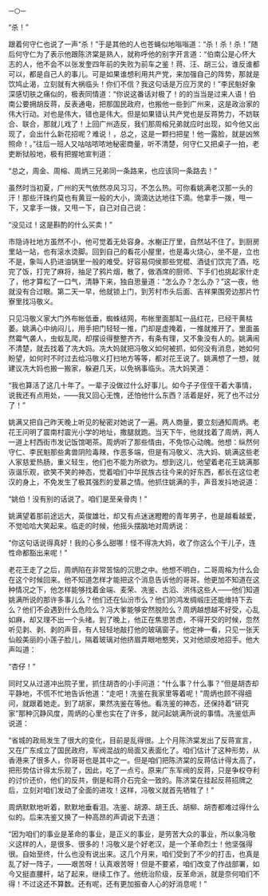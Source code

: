     一〇一 

   “杀！”

   跟着何守仁也说了一声“杀！”于是其他的人也苍蝇似地嗡嗡道：“杀！杀！杀！”随后何守仁为了表示他跟陈济棠是熟人，就称呼他的别字开言道：“伯南公是心怀大志的人，他不会不以张发奎四年前的失败为前车之鉴！蒋、汪、胡三公，谁反谁都可以，都是自己人的事儿。可是如果谁想利用共产党，来加强自己的阵势，那就是饮鸠止渴，立刻就有大祸临头！你们不信？我这句话是万应万灵的！”李民魁好象深感切肤之痛似的，极表同情道：“你说这番话对极了！的的当当是过来人语！伯南公要拥胡反蒋，反表通电，把那国民政府，也搬他一些到广州来，这是政治家的伟大行动。对也是伟大，错也是伟大。但是如果错认共产党也是反蒋势力，不妨联合、联合，那就儿戏了！上回广州造反，我们那周榕兄弟就应时出现，如今他又出现了，会出什么新花招呢？难说！，总之，这是一颗扫把星！他一露脸，就是凶煞照命！。”往后一班人又咕咕哝哝地秘密商量，听不清楚，何守仁又把桌子一拍，老吏断狱般地，极有把握地宣判道：

   “总之，周金、周榕、周炳三兄弟同一条路来，也应该同一条路去！”

   虽然时当初夏，广州的天气依然凉风习习，不怎么热。可你看姚满老汉那一头的汗！那些汗珠约莫也有黄豆一般的大小，滴滴达达地往下滴。他拿手一拨，甩一下，又拿手一拨，又甩一下，自己对自己说：

   “没见过！这是斟酌的什么买卖！”

   市隐诗社地方虽然不小，他可觉着无处容身。水榭正厅里，自然站不住了。到厨房里站一站，也有滚水烫脚。回到自己的看花小屋里，也是毒火烧心，坐不是，立也不是，象叫人扔进油锅里一般的难受。好容易伺侯那些党棍、酒徒们饮完了酒，吃完了饭，打完了麻将，抽足了鸦片烟，散了，做酒席的厨师、下手们也挑起家什走了，他才算松了一口气，清静下来，独自思量道：“怎么办？怎么办？”这一夜，他就没有合过眼。第二天一早，他就锁上门，到芳村市头后面、吉祥果围旁边那片竹寮里找冯敬义。

   只见冯敬义家大门外布帐低垂，蜘蛛结网，布帐里面那缸一品红花，已经干黄枯萎。姚满心中纳闷儿，用手把门轻轻一推，门却是虚掩着，一推就推开了。里面虽然霉气袭人，虫蚁乱爬，却摆设得整整齐齐，有条有理，又不象没有人的。姚满闹不清楚，就去找着了冼大妈。冼大妈就把冯敬义如何被抓，如何没有消息，她如何盼望，如何时不时过去给冯敬义打扫地方等等，都对花王说了。姚满想了一想，就建议冼大妈也搬一搬家，躲避几天，以免祸事临头。冼大妈笑道：

   “我也算活了这几十年了。一辈子没做过什么好事儿。如今子子侄侄干着大事情，说我还有点用处，——我又回心无愧，还怕他什么东西？活着是好，死了也不过分了！”

   姚满又把自己昨天晚上听见的秘密对她说了一遍。两人商量，要立刻通知周炳。老花王问明了震南村震光小学的地址，撒腿就跑。当天下午，他就找着了周炳，两人一道上村西街市发记饭馆喝茶。周炳听了那些情由，不免惊心动魄。他想：纵然何守仁、李民魁那些禽兽阴险毒辣，作恶多端，但是有冯敬义、冼大妈、姚满这些老人家慈爱热肠，重义轻生，他们也不能为所欲为。想到这儿，他望着老花王姚满那诙谐乐观，欲笑不笑的神态，觉着咱们中华民族古往今来的好东西，都长在这位老汉的身上，不免发生了极其强烈的爱慕之情。他抓住姚满的手，声音发抖地说道：

   “姚伯！没有别的话说了。咱们是至亲骨肉！”

   姚满望着那前途远大，英俊雄壮，却又有点迷迷瞪瞪的青年男子，也是越看越爱，不觉哈哈大笑起来。临走的时候，他摇头摆脑地对周炳说：

   “你这句话说得真好！我的心多么甜哪！怪不得冼大妈，收了你这么个干儿子，连性命都豁出来呢！”

   老花王走了之后，周炳陷在非常苦恼的沉思之中。他想不明白，二哥周榕为什么会在这个时候回来。他不知道怎样才能把这个消息告诉他的哥哥。他更加不知道在这种情况之下，他怎样能够找着金端、麦荣、冼鉴、古滔、洪伟这些人——他们知道姚满所说的那许多事儿么？他们还在仙汾市么？他们的鸿发绸缎庄还能维持下去么？他们不会遇到什么危险么？冯大爹能够安然脱险么？周炳越想越不好受，心乱如麻，却又理不出一个头绪。到了晚上，他正在焦思苦虑，不得开交的时候，忽然听见剥、剥、剥的声音，有人轻轻地敲打他的玻璃窗子。他定神一看，只见一张天仙般美丽的小莲子脸儿，隔着玻璃对他挤眉弄眼地憨笑，又对他顽皮地招手。他大声叫道：

   “杏仔！”

   同时又从过道冲出院子里，抓住胡杏的小手问道：“什么事？什么事？”但是胡杏却平静地，不慌不忙地告诉他道：“走吧！冼鉴在我家里等着呢！”周炳也顾不得细问，就跟着她走。到了胡家，果然冼鉴在等他。看冼鉴的神态，还保持着“研究家”那种沉静风度，周炳的心里也实在了许多，就问起姚满所说的事情。冼鉴低声说道：

   “省城的政局发生了很大的变化，目前是乱得很。上个月陈济棠发出了反蒋宣言，又在广东成立了国民政府，军阀混战的局面又表面化了。咱们估计了这种形势，从香港来了很多人，你哥哥也是其中之一。但是咱们把陈济棠的反蒋估计得太高了，把形势估计得太乐观了，因此，吃了一点亏。原来广东军阀的反蒋，只是争权夺利的讨价还价，他们的反共，倒是和蒋介石完全一致的。陈济棠在挂起反蒋招牌之后，立刻对咱们发动了全面的进攻！这样，冯敬义就首先牺牲了！”

   周炳默默地听着，默默地垂看泪。冼鉴、胡源、胡王氏、胡柳、胡杏都难过得什么似的。后来冼鉴又换了一种高昂的声调说下去道：

   “因为咱们的事业是革命的事业，是正义的事业，是劳苦大众的事业，所以象冯敬义这样的人，是很多、很多的！冯敬义是个好老汉，是一个革命烈士！他坚强得很。自始至终，什么也没有说出来。这几个月来，咱们受到了不少的打击，也真是乱了好一阵子，——艰苦呀！认真艰苦呀！但是不要紧，咱们改变了作战部署，如今又挺直腰杆，站了起来，继续工作了。他统治阶级，反革命派，就是奈何咱们不得！不过这还不算数。还有呢，还有更加振奋人心的好消息呢！”

